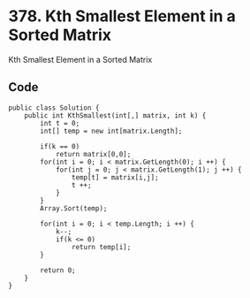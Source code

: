# 378. Kth Smallest Element in a Sorted Matrix
Kth Smallest Element in a Sorted Matrix

## Code
    public class Solution {
        public int KthSmallest(int[,] matrix, int k) {
            int t = 0;
            int[] temp = new int[matrix.Length];
            
            if(k == 0)
                return matrix[0,0];
            for(int i = 0; i < matrix.GetLength(0); i ++) {
                for(int j = 0; j < matrix.GetLength(1); j ++) {
                    temp[t] = matrix[i,j];
                    t ++;
                }
            }
            Array.Sort(temp);
            
            for(int i = 0; i < temp.Length; i ++) {
                k--;
                if(k <= 0)
                    return temp[i];
            }
            
            return 0;
        }
    }
